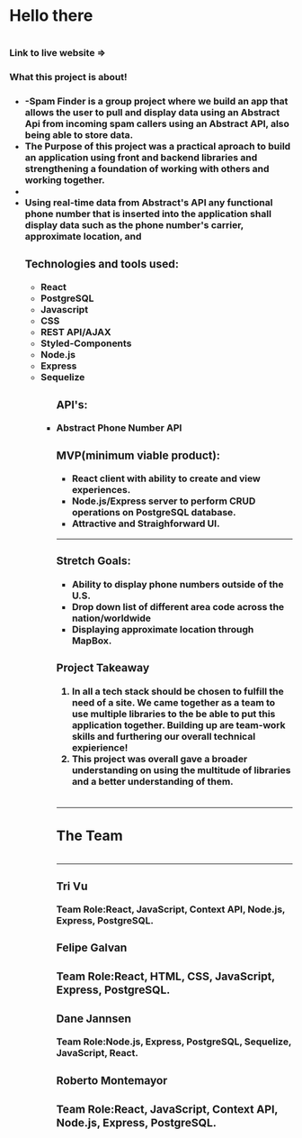 <h1>Hello there<h1>

<h3>Link to live website =><h3>

<h3>What this project is about!<h3>
<ul>
<li> -Spam Finder is a group project where we build an app that allows the user to pull and display data using an Abstract Api from incoming spam callers using an Abstract API, also being able to store data.</li>

<li>The Purpose of this project was a practical aproach to build an application using front and backend libraries and strengthening a foundation of working with others and working together.<li>

<li>Using real-time data from Abstract's API any functional phone number that is inserted into the application shall display data such as the phone number's carrier, approximate location, and </li>





<h3>Technologies and tools used:</h3>
 <ul>
  <li>React</li>
  <li>PostgreSQL</li>
  <li>Javascript</li>
  <li>CSS</li>
  <li>REST API/AJAX</li>
  <li>Styled-Components</li>
  <li>Node.js</li>
  <li>Express</li>
  <li>Sequelize</li>
<ul>

<h3>API's:</h3>
<li>Abstract Phone Number API</li>

<h3>MVP(minimum viable product):</h3>
<ul>  
  <li>React client with ability to create and view experiences.</li>
  <li>Node.js/Express server to perform CRUD operations on PostgreSQL database.</li>
  <li>Attractive and Straighforward UI.</li>
</ul>
<hr>
<h3>Stretch Goals:</h3>
<ul>  
  <li>Ability to display phone numbers outside of the U.S.</li>
  <li>Drop down list of different area code across the nation/worldwide</li>
  <li>Displaying approximate location through MapBox.</li>
</ul>

<h3>Project Takeaway</h3>
<ol>
  <li>In all a tech stack should be chosen to fulfill the need of a site. We came together as a team to use multiple libraries to the be able to put this application together. Building up are team-work skills and furthering our overall technical expierience!</li>
  <li>This project was overall gave a broader understanding on using the multitude of libraries and a better understanding of them.</li> 
</ol>
  </br>
<hr>
   <h2>The Team<h2>
  <hr>
  <h3>Tri Vu</h3>
  <b>Team Role:</b>React, JavaScript, Context API, Node.js, Express, PostgreSQL.
  <h3>Felipe Galvan<h3>
    <b>Team Role:</b>React, HTML, CSS, JavaScript, Express, PostgreSQL.
   <h3>Dane Jannsen</h3>
    <b>Team Role:</b>Node.js, Express, PostgreSQL, Sequelize, JavaScript, React.
    <h3>Roberto Montemayor<h3>
      <b>Team Role:</b>React, JavaScript, Context API, Node.js, Express, PostgreSQL.
  </br>
  </br>
  </br> 




